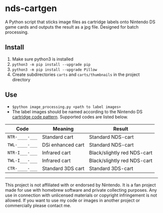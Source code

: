 # nds-cartgen

A Python script that sticks image files as cartridge labels onto Nintendo DS game cards and outputs the result as a jpg file. Designed for batch processing.

## Install
1. Make sure python3 is installed
1. `python3 -m pip install --upgrade pip`
1. `python3 -m pip install --upgrade Pillow`
1. Create subdirectories `carts` and `carts/thumbnails` in the project directory

## Use
* `$python image_processing.py <path to label images>`
* The label images should be named according to the Nintendo DS [cartridge code pattern](https://www.reddit.com/r/Gameboy/comments/bux2j3/nintendo_cartridge_codes_decoded_what_that_number/). Supported codes are listed below.

| Code | Meaning | Result |
| ----------- | ----------- | ----------- |
| `NTR-____-___` | Standard cart | Standard NDS-cart |
| `TWL-____-___` | DSi enhanced cart | Standard NDS-cart |
| `NTR-I___-___` | Infrared cart | Black/slightly red NDS-cart |
| `TWL-I___-___` | Infrared cart | Black/slightly red NDS-cart |
| `CTR-____-___` | Standard 3DS cart | Standard 3DS-cart |

---
This project is not affiliated with or endorsed by Nintendo. It is a fan project made for use with homebrew software and private collecting purposes. Any use in connection with unlicensed materials or copyright infringement is not allowed.
If you want to use my code or images in another project or commercially please contact me.
